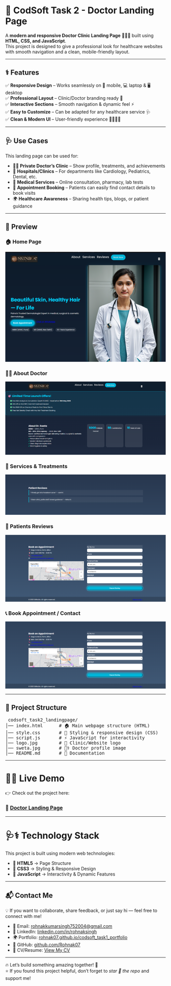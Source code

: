 # 🏥 CodSoft Task 2 - Doctor Landing Page  

A **modern and responsive Doctor Clinic Landing Page** 🧑‍⚕️💊 built using **HTML, CSS, and JavaScript**.  
This project is designed to give a professional look for healthcare websites with smooth navigation and a clean, mobile-friendly layout.  

---

## ⚕️ Features  

✅ **Responsive Design** – Works seamlessly on 📱 mobile, 💻 laptop & 🖥️ desktop  
✅ **Professional Layout** – Clinic/Doctor branding ready 🏥  
✅ **Interactive Sections** – Smooth navigation & dynamic feel ⚡  
✅ **Easy to Customize** – Can be adapted for any healthcare service 🩺  
✅ **Clean & Modern UI** – User-friendly experience 👨‍👩‍👧‍👦  

---

## 🩺 Use Cases  

This landing page can be used for:  

- 👨‍⚕️ **Private Doctor’s Clinic** – Show profile, treatments, and achievements  
- 🏥 **Hospitals/Clinics** – For departments like Cardiology, Pediatrics, Dental, etc.  
- 💊 **Medical Services** – Online consultation, pharmacy, lab tests  
- 📅 **Appointment Booking** – Patients can easily find contact details to book visits  
- 🌍 **Healthcare Awareness** – Sharing health tips, blogs, or patient guidance  

---

## 📸 Preview  

### 🏠 Home Page  
![Home](Screenshot/Home_page.png)  

### 👨‍⚕️ About Doctor  
![About](Screenshot/About.png)  

### 💊 Services & Treatments  
![Services](Screenshot/Review.png) 

### 🙏 Patients Reviews  
![Contact](Screenshot/Contact.png)  

### 📞 Book Appointment / Contact  
![Contact](Screenshot/Contact.png)  

---

## 📂 Project Structure  
<pre> codsoft_task2_landingpage/
│── index.html      # 🏠 Main webpage structure (HTML)
│── style.css       # 🎨 Styling & responsive design (CSS)
│── script.js       # ⚡ JavaScript for interactivity
│── logo.jpg        # 🏥 Clinic/Website logo
│── sweta.jpg       # 👨‍⚕️ Doctor profile image
│── README.md       # 📄 Documentation</pre>




---

# 🚀🌐 Live Demo  

👉 Check out the project here:  
### 🔗 [**Doctor Landing Page**](https://rohnak07.github.io/codsoft_task2_landingpage/)  


---


# 🩺⚕️ Technology Stack  

This project is built using modern web technologies:  

- 🧾 **HTML5** → Page Structure  
- 🎨 **CSS3** → Styling & Responsive Design  
- 💉 **JavaScript** → Interactivity & Dynamic Features  

---



## 📬 Contact Me  

💡 If you want to collaborate, share feedback, or just say hi — feel free to connect with me!  

- 📧 Email:  [rohnakkumarsingh752004@gmail.com](mailto:rohnakkumarsingh752004@gmail.com)  
- 💼 LinkedIn: [linkedin.com/in/rohnaksingh](https://www.linkedin.com/in/rohnaksingh)  
- 🌍 Portfolio: [rohnak07.github.io/codsoft_task1_portfolio](https://rohnak07.github.io/codsoft_task1_portfolio/)  
- 🐙 GitHub: [github.com/Rohnak07](https://github.com/Rohnak07)  
- 📄 CV/Resume: [View My CV](https://drive.google.com/file/d/1UC9H4ic3ZsaOeTGE2-FmFe6_kDoAVVtI/view?usp=drivesdk)  

---

🔥 Let’s build something amazing together! 🚀  
⭐ If you found this project helpful, don’t forget to *star 🌟 the repo* and support me!


